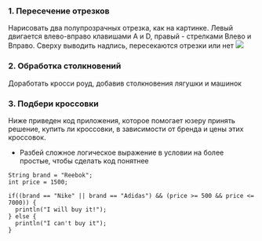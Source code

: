### 1. Пересечение отрезков
Нарисовать два полупрозрачных отрезка, как на картинке. Левый двигается влево-вправо клавишами A и D, правый - стрелками Влево и Вправо. Сверху выводить надпись, пересекаются отрезки или нет
![](https://image.ibb.co/kRDjr5/download_id_bq_B7x_N2v_G0ccobdml9_A8vw_Vbbea_VJq.png)

### 2. Обработка столкновений
Доработать кросси роуд, добавив столкновения лягушки и машинок

### 3. Подбери кроссовки
Ниже приведен код приложения, которое помогает юзеру принять решение, купить ли кроссовки, в зависимости от бренда и цены этих кроссовок.
* Разбей сложное логическое выражение в условии на более простые, чтобы сделать код понятнее

```processing
String brand = "Reebok";
int price = 1500;

if((brand == "Nike" || brand == "Adidas") && (price >= 500 && price <= 7000)) {
  println("I will buy it!");
} else {
  println("I can't buy it");
}
```
